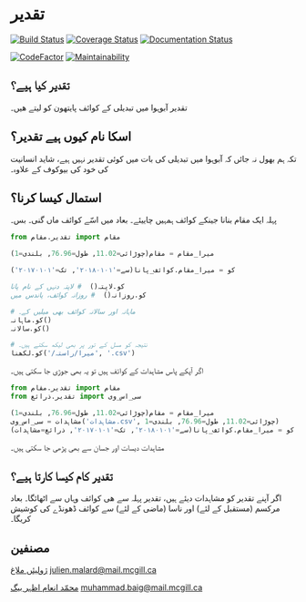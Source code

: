 # تقدیر

[![Build Status](https://travis-ci.org/julienmalard/Taqdir.svg?branch=master)](https://travis-ci.org/julienmalard/Taqdir)
[![Coverage Status](https://coveralls.io/repos/github/julienmalard/Taqdir/badge.svg?branch=master)](https://coveralls.io/github/julienmalard/Taqdir?branch=master)
[![Documentation Status](https://readthedocs.org/projects/taqdir/badge/?version=latest)](https://taqdir.readthedocs.io/ur/latest/?badge=latest)

[![CodeFactor](https://www.codefactor.io/repository/github/julienmalard/taqdir/badge)](https://www.codefactor.io/repository/github/julienmalard/taqdir)
[![Maintainability](https://api.codeclimate.com/v1/badges/d1e4113d31c354cb6f20/maintainability)](https://codeclimate.com/github/julienmalard/Taqdir/maintainability)

## تقدیر کیا ہیے؟
تقدیر آبوہوا میں تبدیلی کے کوائف پایتھون کو لیتے ھیں۔

## اسکا نام کیوں  ہیے تقدیر؟
تکہ ہم بھول نہ جائں کہ آبوہوا میں تبدیلی کی بات میں کوئی تقدیر نہیں ہیے،
شاید انسانیت کی خود کی بیوکوف کے علاوہ۔

## استمال کیسا کرنا؟

پہلہ ایک مقام بنانا جینکے کوائف ہمہیں چاییئے۔ بعاد میں اسّے کوائف ماں گنی۔ بس۔

```python
from تقدیر.مقام import مقام

میرا_مقام = مقام(چوڑائی=11.02, طول=76.96, بلندی=1)

کو = میرا_مقام.کوائف_پانا(سے='۲۰۱۸۰۱۰۱', تک='۲۰۱۷۰۱۰۱')

کو.لاپتہ()  # لاپتہ دنہں کے نام پانا
کو.روزانہ()  # روزانہ کوائف، پاندس میں

# ماہانہ اور سالانہ کوائف بھی میلیں کے۔
کو.ماہانہ()
کو.سالانہ()

# نتیجہ کو مسل کے تور پر بھی لیکھ سکتے ہیں۔
کو.لکھنا('/میرا/راستہ', '.csv')
```

اگر آپکے پاس مشاہدات کے کوائف ہیں تو یہ بھی جوڑی جا سکتی ہیں۔

```python
from تقدیر.مقام import مقام
from تقدیر.ذرائع import سی_اس_وی

میرا_مقام = مقام(چوڑائی=11.02, طول=76.96, بلندی=1)
مشاہدات = سی_اس_وی('مشاہدات.csv', چوڑائی=11.02, طول=76.96, بلندی=1)
کو = میرا_مقام.کوائف_پانا(سے='۲۰۱۸۰۱۰۱', تک='۲۰۱۷۰۱۰۱', ذرائع=مشاہدات)
```

مشاہدات دیسات اور جسان سے بھی پڑھی جا سکتی ہیں۔

## تقدیر کام کیسا کارتا ہیے؟
اگر آپنے تقدیر کو مشاہدات دیئے ہیں، تقدیر پہلہ سے ھی کوائف وہاں سے اٹھائگا۔
بعاد مرکسم (مستقبل کے لئے) اور ناسا (ماضی کے لئے) سے کوائف ڈھونڈے کی کوشیش کریگا۔

## مصنفین
[ژولیئں ملاغ](https://www.researchgate.net/profile/Julien_Malard)
julien.malard@mail.mcgill.ca


[محمّد انعام اظہر بیگ](https://www.researchgate.net/profile/Azhar_Baig)
muhammad.baig@mail.mcgill.ca
